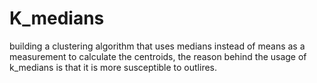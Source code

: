 # K_medians
building a clustering algorithm that uses medians instead of means as a measurement to calculate the centroids, the reason behind the usage of k_medians is that it is more susceptible to outlires.
